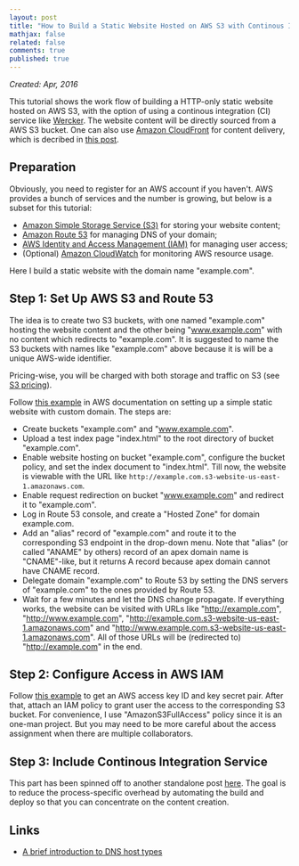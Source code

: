 ```yaml
---
layout: post
title: "How to Build a Static Website Hosted on AWS S3 with Continous Integration"
mathjax: false
related: false
comments: true
published: true
---
```



_Created: Apr, 2016_



This tutorial shows the work flow of building a HTTP-only static website hosted on AWS S3, with the option of using a continous integration (CI) service like [Wercker](http://wercker.com/). The website content will be directly sourced from a AWS S3 bucket. One can also use [Amazon CloudFront](http://aws.amazon.com/cloudfront/) for content delivery, which is decribed in [this post](./web-build-aws-s3-static-websites-https-enabled.html).


## Preparation

Obviously, you need to register for an AWS account if you haven't. AWS provides a bunch of services and the number is growing, but below is a subset for this tutorial:

* [Amazon Simple Storage Service (S3)](https://aws.amazon.com/s3/) for storing your website content;
* [Amazon Route 53](https://aws.amazon.com/route53/) for managing DNS of your domain;
* [AWS Identity and Access Management (IAM)](https://aws.amazon.com/iam/) for managing user access;
* (Optional) [Amazon CloudWatch](https://aws.amazon.com/cloudwatch/) for monitoring AWS resource usage. 

Here I build a static website with the domain name "example.com". 


## Step 1: Set Up AWS S3 and Route 53

The idea is to create two S3 buckets, with one named "example.com" hosting the website content and the other being "www.example.com" with no content which redirects to "example.com". It is suggested to name the S3 buckets with names like "example.com" above because it is will be a unique AWS-wide identifier. 

Pricing-wise, you will be charged with both storage and traffic on S3 (see [S3 pricing](https://aws.amazon.com/s3/pricing/)). 

Follow [this example](http://docs.aws.amazon.com/AmazonS3/latest/dev/website-hosting-custom-domain-walkthrough.html) in AWS documentation on setting up a simple static website with custom domain. The steps are: 

* Create buckets "example.com" and "www.example.com".
* Upload a test index page "index.html" to the root directory of bucket "example.com". 
* Enable website hosting on bucket "example.com", configure the bucket policy, and set the index document to "index.html". Till now, the website is viewable with the URL like `http://example.com.s3-website-us-east-1.amazonaws.com`.
* Enable request redirection on bucket "www.example.com" and redirect it to "example.com".
* Log in Route 53 console, and create a "Hosted Zone" for domain example.com. 
* Add an "alias" record of "example.com" and route it to the corresponding S3 endpoint in the drop-down menu. Note that "alias" (or called "ANAME" by others) record of an apex domain name is "CNAME"-like, but it returns A record because apex domain cannot have CNAME record. 
* Delegate domain "example.com" to Route 53 by setting the DNS servers of "example.com" to the ones provided by Route 53. 
* Wait for a few minutes and let the DNS change propagate. If everything works, the website can be visited with URLs like "http://example.com", "http://www.example.com", "http://example.com.s3-website-us-east-1.amazonaws.com" and "http://www.example.com.s3-website-us-east-1.amazonaws.com". All of those URLs will be (redirected to) "http://example.com" in the end. 


## Step 2: Configure Access in AWS IAM

Follow [this example](http://docs.aws.amazon.com/AWSSimpleQueueService/latest/SQSGettingStartedGuide/AWSCredentials.html) to get an AWS access key ID and key secret pair. After that, attach an IAM policy to grant user the access to the corresponding S3 bucket. For convenience, I use "AmazonS3FullAccess" policy since it is an one-man project. But you may need to be more careful about the access assignment when there are multiple collaborators. 


## Step 3: Include Continous Integration Service

This part has been spinned off to another standalone post [here](./web-hugo-aws-s3-wercker.html). The goal is to reduce the process-specific overhead by automating the build and deploy so that you can concentrate on the content creation.



## Links

* [A brief introduction to DNS host types](https://www.zerigo.com/docs/managed-dns/host_types)
